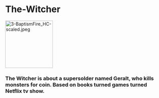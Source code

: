 # The-Witcher


<img src="3-BaptismFire_HC-scaled" alt="3-BaptismFire_HC-scaled.jpeg" width="150"/>

### The Witcher is about a supersolder named Geralt, who kills monsters for coin. Based on books turned games turned Netflix tv show.